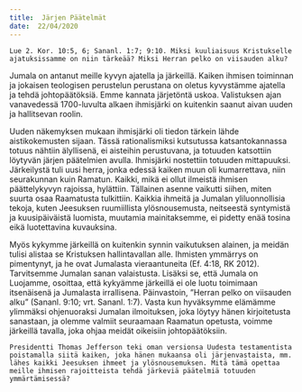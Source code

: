 ```yaml
---
title:  Järjen Päätelmät
date:  22/04/2020
---
```


`Lue 2. Kor. 10:5, 6; Sananl. 1:7; 9:10. Miksi kuuliaisuus Kristukselle ajatuksissamme on niin tärkeää? Miksi Herran pelko on viisauden alku?`

Jumala on antanut meille kyvyn ajatella ja järkeillä. Kaiken ihmisen toiminnan ja jokaisen teologisen perustelun perustana on oletus kyvystämme ajatella ja tehdä johtopäätöksiä. Emme kannata järjetöntä uskoa. Valistuksen ajan vanavedessä 1700-luvulta alkaen ihmisjärki on kuitenkin saanut aivan uuden ja hallitsevan roolin.

Uuden näkemyksen mukaan ihmisjärki oli tiedon tärkein lähde aistikokemusten sijaan. Tässä rationalismiksi kutsutussa katsantokannassa totuus nähtiin älyllisenä, ei aisteihin perustuvana, ja totuuden katsottiin löytyvän järjen päätelmien avulla. Ihmisjärki nostettiin totuuden mittapuuksi. Järkeilystä tuli uusi herra, jonka edessä kaiken muun oli kumarrettava, niin seurakunnan kuin Ramatun. Kaikki, mikä ei ollut ilmeistä ihmisen päättelykyvyn rajoissa, hylättiin. Tällainen asenne vaikutti siihen, miten suurta osaa Raamatusta tulkittiin. Kaikkia ihmeitä ja Jumalan yliluonnollisia tekoja, kuten Jeesuksen ruumiillista ylösnousemusta, neitseestä syntymistä ja kuusipäiväistä luomista, muutamia mainitaksemme, ei pidetty enää tosina eikä luotettavina kuvauksina.

Myös kykymme järkeillä on kuitenkin synnin vaikutuksen alainen, ja meidän tulisi alistaa se Kristuksen hallintavallan alle. Ihmisten ymmärrys on pimentynyt, ja he ovat Jumalasta vieraantuneita (Ef. 4:18, RK 2012). Tarvitsemme Jumalan sanan valaistusta. Lisäksi se, että Jumala on Luojamme, osoittaa, että kykyämme järkeillä ei ole luotu toimimaan itsenäisenä ja Jumalasta irrallisena. Päinvastoin, ”Herran pelko on viisauden alku” (Sananl. 9:10; vrt. Sananl. 1:7). Vasta kun hyväksymme elämämme ylimmäksi ohjenuoraksi Jumalan ilmoituksen, joka löytyy hänen kirjoitetusta sanastaan, ja olemme valmiit seuraamaan Raamatun opetusta, voimme järkeillä tavalla, joka ohjaa meidät oikeisiin johtopäätöksiin.

`Presidentti Thomas Jefferson teki oman versionsa Uudesta testamentista poistamalla siitä kaiken, joka hänen mukaansa oli järjenvastaista, mm. lähes kaikki Jeesuksen ihmeet ja ylösnousemuksen. Mitä tämä opettaa meille ihmisen rajoitteista tehdä järkeviä päätelmiä totuuden ymmärtämisessä?`